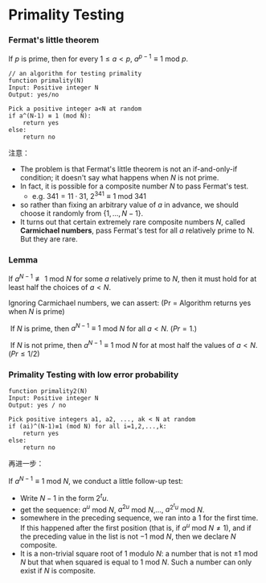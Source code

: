 # Primality Testing

### Fermat's little theorem

If $p$ is prime, then for every $1≤a<p$, $a^{p-1} \equiv 1$ mod $p$.

```pseudocode
// an algorithm for testing primality
function primality(N)
Input: Positive integer N
Output: yes/no

Pick a positive integer a<N at random
if a^(N-1) ≡ 1 (mod N):
	return yes
else: 
	return no
```

注意：

* The problem is that Fermat's little theorem is not an if-and-only-if condition; it doesn't say what happens when $N$ is not prime.
* In fact, it is possible for a composite number $N$ to pass Fermat's test. 
  * e.g. $341 = 11 ·31$, $2^{341} \equiv 1$ mod $341$ 
* so rather than fixing an arbitrary value of $a$ in advance, we should choose it randomly from $\{1, ..., N-1\}$.
* It turns out that certain extremely rare composite numbers $N$, called **Carmichael numbers**, pass Fermat's test for all $a$ relatively prime to N. But they are rare. 

### Lemma

If $a^{N-1} \not\equiv 1$ mod $N$ for some $a$ relatively prime to $N$, then it must hold for at least half the choices of $a<N$.



Ignoring Carmichael numbers, we can assert: (Pr = Algorithm returns yes when $N$ is prime)

​	If $N$ is prime, then $a^{N-1}\equiv 1$ mod $N$ for all $a<N$. ($Pr = 1$.)

​	If $N$ is not prime, then $a^{N-1}\equiv 1$ mod $N$ for at most half the values of $a<N$. ($Pr≤1/2$)





### Primality Testing with low error probability

```pseudocode
function primality2(N)
Input: Positive integer N
Output: yes / no

Pick positive integers a1, a2, ..., ak < N at random
if (ai)^(N-1)≡1 (mod N) for all i=1,2,...,k:
	return yes
else:
	return no
```

再进一步：

If $a^{N-1}\equiv 1$ mod $N$, we conduct a little follow-up test:

* Write $N-1$ in the form $2^tu$.
* get the sequence: $a^{u}$ mod $N$, $a^{2u}$ mod $N$,...,  $a^{2^tu}$ mod $N$.
* somewhere in the preceding sequence, we ran into a $1$ for the first time. If this happened after the first position (that is, if  $a^{u}$ mod $N \ne 1$), and if the preceding value in the list is not $-1$ mod $N$, then we declare $N$ composite.
* It is a non-trivial square root of $1$ modulo $N$: a number that is not $\pm1$ mod $N$ but that when squared is equal to $1$ mod $N$. Such a number can only exist if $N$ is composite. 